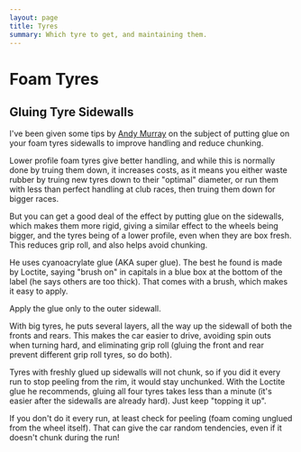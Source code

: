 ```yaml
---
layout: page
title: Tyres
summary: Which tyre to get, and maintaining them.
---
```


# Foam Tyres

## Gluing Tyre Sidewalls

I've been given some tips by [Andy
Murray](https://www.facebook.com/andy.murray.7) on the subject of putting glue
on your foam tyres sidewalls to improve handling and reduce chunking.

Lower profile foam tyres give better handling, and while this is normally done
by truing them down, it increases costs, as it means you either waste rubber by
truing new tyres down to their "optimal" diameter, or run them with less than
perfect handling at club races, then truing them down for bigger races.

But you can get a good deal of the effect by putting glue on the sidewalls,
which makes them more rigid, giving a similar effect to the wheels being
bigger, and the tyres being of a lower profile, even when they are box fresh.
This reduces grip roll, and also helps avoid chunking.

He uses cyanoacrylate glue (AKA super glue). The best he found is made by
Loctite, saying "brush on" in capitals in a blue box at the bottom of the label
(he says others are too thick). That comes with a brush, which makes it easy to
apply.

Apply the glue only to the outer sidewall.

With big tyres, he puts several layers, all the way up the sidewall of both the
fronts and rears. This makes the car easier to drive, avoiding spin outs when
turning hard, and eliminating grip roll (gluing the front and rear prevent
different grip roll tyres, so do both).

Tyres with freshly glued up sidewalls will not chunk, so if you did it every
run to stop peeling from the rim, it would stay unchunked. With the Loctite
glue he recommends, gluing all four tyres takes less than a minute (it's easier
after the sidewalls are already hard). Just keep "topping it up".

If you don't do it every run, at least check for peeling (foam coming unglued
from the wheel itself). That can give the car random tendencies, even if it
doesn't chunk during the run!
